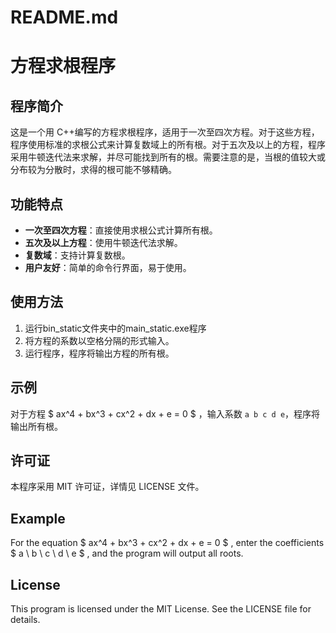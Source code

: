 # README.md

# 方程求根程序

## 程序简介

这是一个用 C++编写的方程求根程序，适用于一次至四次方程。对于这些方程，程序使用标准的求根公式来计算复数域上的所有根。对于五次及以上的方程，程序采用牛顿迭代法来求解，并尽可能找到所有的根。需要注意的是，当根的值较大或分布较为分散时，求得的根可能不够精确。

## 功能特点

- **一次至四次方程**：直接使用求根公式计算所有根。
- **五次及以上方程**：使用牛顿迭代法求解。
- **复数域**：支持计算复数根。
- **用户友好**：简单的命令行界面，易于使用。

## 使用方法
1. 运行bin_static文件夹中的main_static.exe程序
2. 将方程的系数以空格分隔的形式输入。
3. 运行程序，程序将输出方程的所有根。

## 示例

对于方程  $ ax^4 + bx^3 + cx^2 + dx + e = 0 $ ，输入系数 `a b c d e`，程序将输出所有根。

## 许可证

本程序采用 MIT 许可证，详情见 LICENSE 文件。

## Example
For the equation  $ ax^4 + bx^3 + cx^2 + dx + e = 0 $ , enter the coefficients  $ a \ b \ c \ d \ e $ , and the program will output all roots.

## License
This program is licensed under the MIT License. See the LICENSE file for details.
